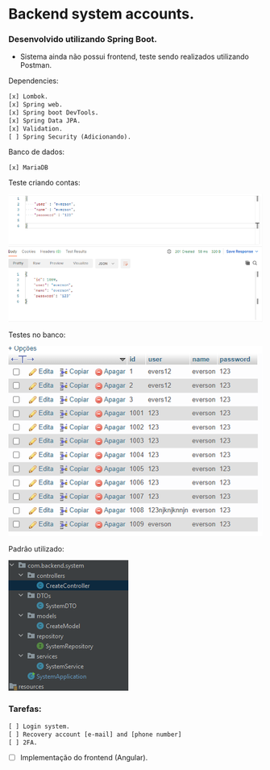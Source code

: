 # Backend system accounts.

### Desenvolvido utilizando Spring Boot. 

- Sistema ainda não possui frontend, teste sendo realizados utilizando Postman.

Dependencies:
    
    [x] Lombok.
    [x] Spring web.
    [x] Spring boot DevTools.
    [x] Spring Data JPA.
    [x] Validation.
    [ ] Spring Security (Adicionando).

Banco de dados:
    
    [x] MariaDB


Teste criando contas:

![img.png](img.png)

Testes no banco:

![img_1.png](img_1.png)

Padrão utilizado:

![img_2.png](img_2.png)


### Tarefas: 

    [ ] Login system.
    [ ] Recovery account [e-mail] and [phone number]
    [ ] 2FA.
    
- [ ] Implementação do frontend (Angular).